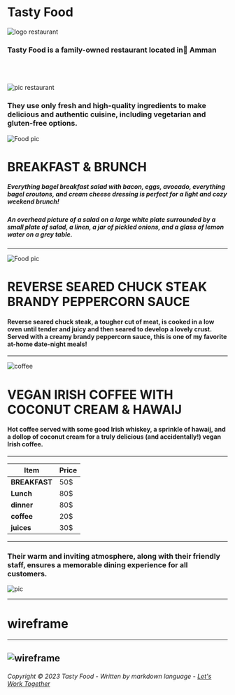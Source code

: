 # **Tasty Food**



![logo restaurant](https://mir-s3-cdn-cf.behance.net/project_modules/fs/4a0129115068253.64539737ee72d.png)  

### Tasty Food is a family-owned restaurant located in ِAmman 
\
\
\
![pic restaurant](https://mir-s3-cdn-cf.behance.net/project_modules/fs/ec860e115068253.64539737f0145.png)


### They use only fresh and high-quality ingredients to make delicious and authentic cuisine, including vegetarian and gluten-free options.

![Food pic](https://www.pngmart.com/files/15/Salad-Food-Plate-Top-View-PNG.png)

# BREAKFAST & BRUNCH

##### Everything bagel breakfast salad with bacon, eggs, avocado, everything bagel croutons, and cream cheese dressing is perfect for a light and cozy weekend brunch!

##### An overhead picture of a salad on a large white plate surrounded by a small plate of salad, a linen, a jar of pickled onions, and a glass of lemon water on a grey table.



---
![Food pic](https://www.pngmart.com/files/15/Food-Plate-Top-View-Nutrition-PNG.png)

# REVERSE SEARED CHUCK STEAK BRANDY PEPPERCORN SAUCE

#### Reverse seared chuck steak, a tougher cut of meat, is cooked in a low oven until tender and juicy and then seared to develop a lovely crust. Served with a creamy brandy peppercorn sauce, this is one of my favorite at-home date-night meals! 


---

![coffee](https://www.pngmart.com/files/15/Fresh-Coffee-Beans-Transparent-PNG.png)


# VEGAN IRISH COFFEE WITH COCONUT CREAM & HAWAIJ


#### Hot coffee served with some good Irish whiskey, a sprinkle of hawaij, and a dollop of coconut cream for a truly delicious (and accidentally!) vegan Irish coffee.


---


| Item          | Price | 
|---------------|:----- |
| **BREAKFAST** |  50$  |  
| **Lunch**     |  80$  | 
| **dinner**    |  80$  |         
| **coffee**    |  20$  |           
| **juices**    |  30$  |    
   

---
### Their warm and inviting atmosphere, along with their friendly staff, ensures a memorable dining experience for all customers. 

![pic](https://mir-s3-cdn-cf.behance.net/project_modules/fs/6bcbe2115068253.64539737ec242.png) 


 ----

 # wireframe 


----- 
![wireframe](https://mir-s3-cdn-cf.behance.net/project_modules/1400/10143c115068253.6459006f4ae5e.png)
-----

###### Copyright © 2023 Tasty Food - Written by markdown language - [Let's Work Together](https://duaahammo.myportfolio.com/contact) 
